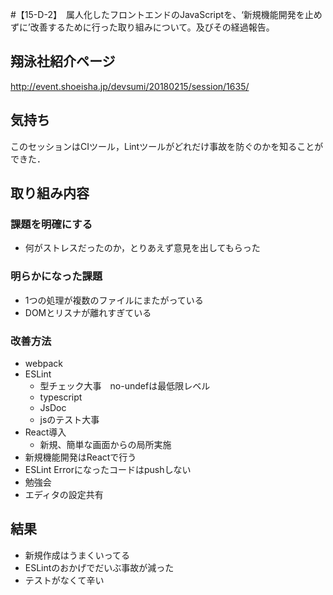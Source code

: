 #【15-D-2】　属人化したフロントエンドのJavaScriptを、‘新規機能開発を止めずに’改善するために行った取り組みについて。及びその経過報告。

## 翔泳社紹介ページ
http://event.shoeisha.jp/devsumi/20180215/session/1635/

## 気持ち
このセッションはCIツール，Lintツールがどれだけ事故を防ぐのかを知ることができた．

## 取り組み内容
### 課題を明確にする
- 何がストレスだったのか，とりあえず意見を出してもらった

### 明らかになった課題
- 1つの処理が複数のファイルにまたがっている
- DOMとリスナが離れすぎている

### 改善方法
- webpack
- ESLint
	- 型チェック大事　no-undefは最低限レベル
	- typescript
	- JsDoc
	- jsのテスト大事
- React導入
	- 新規、簡単な画面からの局所実施
- 新規機能開発はReactで行う
- ESLint Errorになったコードはpushしない
- 勉強会
- エディタの設定共有

## 結果
- 新規作成はうまくいってる
- ESLintのおかげでだいぶ事故が減った
- テストがなくて辛い
